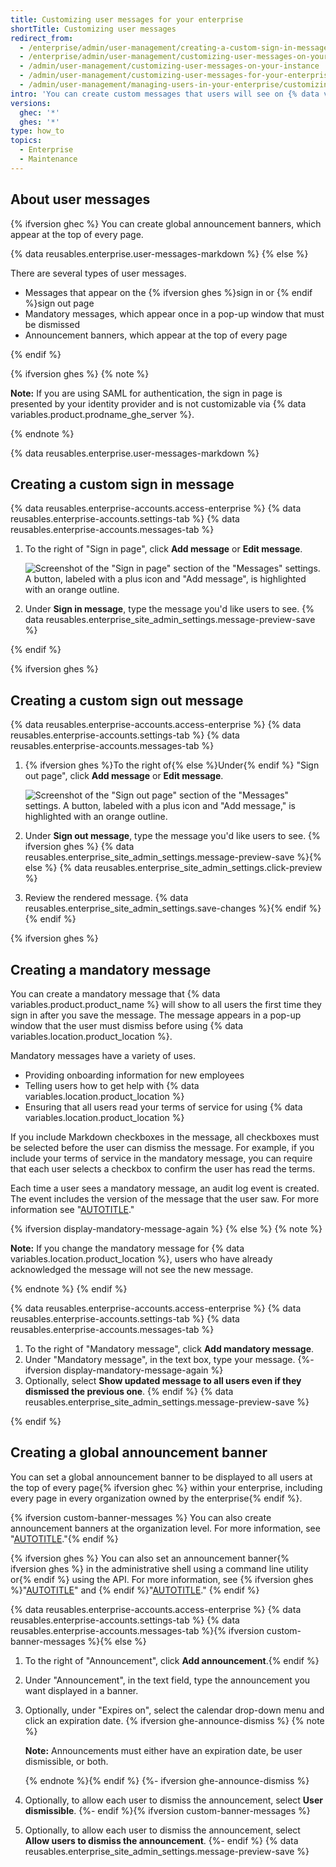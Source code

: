 ```yaml
---
title: Customizing user messages for your enterprise
shortTitle: Customizing user messages
redirect_from:
  - /enterprise/admin/user-management/creating-a-custom-sign-in-message
  - /enterprise/admin/user-management/customizing-user-messages-on-your-instance
  - /admin/user-management/customizing-user-messages-on-your-instance
  - /admin/user-management/customizing-user-messages-for-your-enterprise
  - /admin/user-management/managing-users-in-your-enterprise/customizing-user-messages-for-your-enterprise
intro: 'You can create custom messages that users will see on {% data variables.location.product_location %}.'
versions:
  ghec: '*'
  ghes: '*'
type: how_to
topics:
  - Enterprise
  - Maintenance
---
```

## About user messages

{% ifversion ghec %}
You can create global announcement banners, which appear at the top of every page.

{% data reusables.enterprise.user-messages-markdown %}
{% else %}

There are several types of user messages.
- Messages that appear on the {% ifversion ghes %}sign in or {% endif %}sign out page
- Mandatory messages, which appear once in a pop-up window that must be dismissed
- Announcement banners, which appear at the top of every page

{% endif %}

{% ifversion ghes %}
{% note %}

**Note:** If you are using SAML for authentication, the sign in page is presented by your identity provider and is not customizable via {% data variables.product.prodname_ghe_server %}.

{% endnote %}

{% data reusables.enterprise.user-messages-markdown %}

## Creating a custom sign in message

{% data reusables.enterprise-accounts.access-enterprise %}
{% data reusables.enterprise-accounts.settings-tab %}
{% data reusables.enterprise-accounts.messages-tab %}
1. To the right of "Sign in page", click **Add message** or **Edit message**.

   ![Screenshot of the "Sign in page" section of the "Messages" settings. A button, labeled with a plus icon and "Add message", is highlighted with an orange outline.](/assets/images/enterprise/site-admin-settings/edit-message.png)
1. Under **Sign in message**, type the message you'd like users to see.
{% data reusables.enterprise_site_admin_settings.message-preview-save %}

{% endif %}

{% ifversion ghes %}

## Creating a custom sign out message

{% data reusables.enterprise-accounts.access-enterprise %}
{% data reusables.enterprise-accounts.settings-tab %}
{% data reusables.enterprise-accounts.messages-tab %}
1. {% ifversion ghes %}To the right of{% else %}Under{% endif %} "Sign out page", click **Add message** or **Edit message**.

   ![Screenshot of the "Sign out page" section of the "Messages" settings. A button, labeled with a plus icon and "Add message," is highlighted with an orange outline.](/assets/images/enterprise/site-admin-settings/sign-out-add-message-button.png)
1. Under **Sign out message**, type the message you'd like users to see.
{% ifversion ghes %}
{% data reusables.enterprise_site_admin_settings.message-preview-save %}{% else %}
{% data reusables.enterprise_site_admin_settings.click-preview %}
1. Review the rendered message.
{% data reusables.enterprise_site_admin_settings.save-changes %}{% endif %}{% endif %}

{% ifversion ghes %}

## Creating a mandatory message

You can create a mandatory message that {% data variables.product.product_name %} will show to all users the first time they sign in after you save the message. The message appears in a pop-up window that the user must dismiss before using {% data variables.location.product_location %}.

Mandatory messages have a variety of uses.

- Providing onboarding information for new employees
- Telling users how to get help with {% data variables.location.product_location %}
- Ensuring that all users read your terms of service for using {% data variables.location.product_location %}

If you include Markdown checkboxes in the message, all checkboxes must be selected before the user can dismiss the message. For example, if you include your terms of service in the mandatory message, you can require that each user selects a checkbox to confirm the user has read the terms.

Each time a user sees a mandatory message, an audit log event is created. The event includes the version of the message that the user saw. For more information see "[AUTOTITLE](/admin/monitoring-activity-in-your-enterprise/reviewing-audit-logs-for-your-enterprise/audit-log-events-for-your-enterprise)."

{% ifversion display-mandatory-message-again %} {% else %}
{% note %}

**Note:** If you change the mandatory message for {% data variables.location.product_location %}, users who have already acknowledged the message will not see the new message.

{% endnote %}
{% endif %}

{% data reusables.enterprise-accounts.access-enterprise %}
{% data reusables.enterprise-accounts.settings-tab %}
{% data reusables.enterprise-accounts.messages-tab %}
1. To the right of "Mandatory message", click **Add mandatory message**.
1. Under "Mandatory message", in the text box, type your message.
{%- ifversion display-mandatory-message-again %}
1. Optionally, select **Show updated message to all users even if they dismissed the previous one**.
   {% endif %}
{% data reusables.enterprise_site_admin_settings.message-preview-save %}

{% endif %}

## Creating a global announcement banner

You can set a global announcement banner to be displayed to all users at the top of every page{% ifversion ghec %} within your enterprise, including every page in every organization owned by the enterprise{% endif %}.

{% ifversion custom-banner-messages %}
You can also create announcement banners at the organization level. For more information, see "[AUTOTITLE](/organizations/managing-organization-settings/creating-an-announcement-banner-for-your-organization)."{% endif %}

{% ifversion ghes %}
You can also set an announcement banner{% ifversion ghes %} in the administrative shell using a command line utility or{% endif %} using the API. For more information, see {% ifversion ghes %}"[AUTOTITLE](/admin/configuration/configuring-your-enterprise/command-line-utilities#ghe-announce)" and {% endif %}"[AUTOTITLE](/rest/enterprise-admin#announcements)."
{% endif %}

{% data reusables.enterprise-accounts.access-enterprise %}
{% data reusables.enterprise-accounts.settings-tab %}
{% data reusables.enterprise-accounts.messages-tab %}{% ifversion custom-banner-messages %}{% else %}
1. To the right of "Announcement", click **Add announcement**.{% endif %}
1. Under "Announcement", in the text field, type the announcement you want displayed in a banner.
1. Optionally, under "Expires on", select the calendar drop-down menu and click an expiration date.
   {% ifversion ghe-announce-dismiss %}
   {% note %}

   **Note:** Announcements must either have an expiration date, be user dismissible, or both.

   {% endnote %}{% endif %}
{%- ifversion ghe-announce-dismiss %}
1. Optionally, to allow each user to dismiss the announcement, select **User dismissible**.
{%- endif %}{% ifversion custom-banner-messages %}
1. Optionally, to allow each user to dismiss the announcement, select **Allow users to dismiss the announcement**.
{%- endif %}
{% data reusables.enterprise_site_admin_settings.message-preview-save %}
